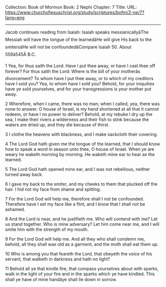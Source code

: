 Collection: Book of Mormon
Book: 2 Nephi
Chapter: 7
Title: 
URL: https://www.churchofjesuschrist.org/study/scriptures/bofm/2-ne/7?lang=eng

---

Jacob continues reading from Isaiah: Isaiah speaks messianicallyâThe Messiah will have the tongue of the learnedâHe will give His back to the smitersâHe will not be confoundedâCompare Isaiah 50. About 559â545Â B.C.

1 Yea, for thus saith the Lord: Have I put thee away, or have I cast thee off forever? For thus saith the Lord: Where is the bill of your motherâs divorcement? To whom have I put thee away, or to which of my creditors have I sold you? Yea, to whom have I sold you? Behold, for your iniquities have ye sold yourselves, and for your transgressions is your mother put away.

2 Wherefore, when I came, there was no man; when I called, yea, there was none to answer. O house of Israel, is my hand shortened at all that it cannot redeem, or have I no power to deliver? Behold, at my rebuke I dry up the sea, I make their rivers a wilderness and their fish to stink because the waters are dried up, and they die because of thirst.

3 I clothe the heavens with blackness, and I make sackcloth their covering.

4 The Lord God hath given me the tongue of the learned, that I should know how to speak a word in season unto thee, O house of Israel. When ye are weary he waketh morning by morning. He waketh mine ear to hear as the learned.

5 The Lord God hath opened mine ear, and I was not rebellious, neither turned away back.

6 I gave my back to the smiter, and my cheeks to them that plucked off the hair. I hid not my face from shame and spitting.

7 For the Lord God will help me, therefore shall I not be confounded. Therefore have I set my face like a flint, and I know that I shall not be ashamed.

8 And the Lord is near, and he justifieth me. Who will contend with me? Let us stand together. Who is mine adversary? Let him come near me, and I will smite him with the strength of my mouth.

9 For the Lord God will help me. And all they who shall condemn me, behold, all they shall wax old as a garment, and the moth shall eat them up.

10 Who is among you that feareth the Lord, that obeyeth the voice of his servant, that walketh in darkness and hath no light?

11 Behold all ye that kindle fire, that compass yourselves about with sparks, walk in the light of your fire and in the sparks which ye have kindled. This shall ye have of mine handâye shall lie down in sorrow.
